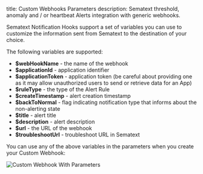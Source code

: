 title: Custom Webhooks Parameters
description: Sematext threshold, anomaly and / or heartbeat Alerts integration with generic webhooks.

Sematext Notification Hooks support a set of variables you can use to customize the information sent from Sematext to the destination of your choice. 

The following variables are supported:

 * **$webHookName** - the name of the webhook
 * **$applicationId** - application identifier
 * **$applicationToken** - application token (be careful about providing one as it may allow unauthorized users to send or retrieve data for an App)
 * **$ruleType** - the type of the Alert Rule
 * **$createTimestamp** - alert creation timestamp
 * **$backToNormal** - flag indicating notification type that informs about the non-alerting state
 * **$title** - alert title
 * **$description** - alert description
 * **$url** - the URL of the webhook
 * **$troubleshootUrl** - troubleshoot URL in Sematext

You can use any of the above variables in the parameters when you create your Custom Webhook:

<img class="content-modal-image" alt="Custom Webhook With Parameters" src="../../images/integrations/custom-webhook-with-parameters.png" title="Create Custom Webhook With Parameters">